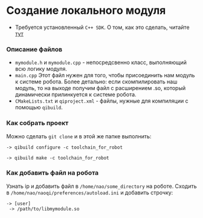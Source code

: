 # Создание локального модуля

* Требуется установленный `C++ SDK`. О том, как это сделать, читайте [тут](https://github.com/MolVlad/Robocup2019) 

### Описание файлов
- `mymodule.h` и `mymodule.cpp` - непосредсвенно класс, выполняющий всю логику модуля. 
- `main.cpp` Этот файл нужен для того, чтобы присоединить нам модуль к системе робота. Более детально: если скомпилировать наш модуль, то на выходе получим файл с расширением .so, который динамически прилинкуется к системе робота. 
- `CMakeLists.txt` и `qiproject.xml` - файлы, нужные для компиляции с помощью `qibuild`.

### Как собрать проект

Можно сделать `git clone` и в этой же папке выполнить:

    -> qibuild configure -c toolchain_for_robot
    
    -> qibuild make -c toolchain_for_robot

### Как добавить файл на робота

Узнать ip и добавить файл в `/home/nao/some_directory` на роботе. 
Сходить в `/home/nao/naoqi/preferences/autoload.ini` и добавить строчку:

    -> [user]
     -> /path/to/libmymodule.so
